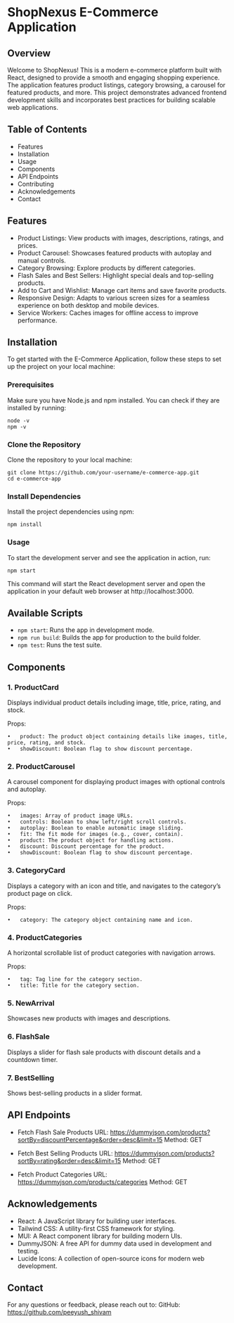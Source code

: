 # ShopNexus E-Commerce Application

## Overview

Welcome to ShopNexus! This is a modern e-commerce platform built with React, designed to provide a smooth and engaging shopping experience. The application features product listings, category browsing, a carousel for featured products, and more. This project demonstrates advanced frontend development skills and incorporates best practices for building scalable web applications.


## Table of Contents

- Features
- Installation
- Usage
- Components
- API Endpoints
- Contributing
- Acknowledgements
- Contact


## Features
- Product Listings: View products with images, descriptions, ratings, and prices.
- Product Carousel: Showcases featured products with autoplay and manual controls.
- Category Browsing: Explore products by different categories.
- Flash Sales and Best Sellers: Highlight special deals and top-selling products.
- Add to Cart and Wishlist: Manage cart items and save favorite products.
- Responsive Design: Adapts to various screen sizes for a seamless experience on both desktop and mobile devices.
- Service Workers: Caches images for offline access to improve performance.

## Installation

To get started with the E-Commerce Application, follow these steps to set up the project on your local machine:

### Prerequisites

Make sure you have Node.js and npm installed. You can check if they are installed by running:
``` 
node -v
npm -v
```

### Clone the Repository

Clone the repository to your local machine:

``` 
git clone https://github.com/your-username/e-commerce-app.git
cd e-commerce-app
```
### Install Dependencies

Install the project dependencies using npm:

``` 
npm install
```
### Usage

To start the development server and see the application in action, run:

``` 
npm start
```

This command will start the React development server and open the application in your default web browser at http://localhost:3000.

## Available Scripts

- `npm start`: Runs the app in development mode.
- `npm run build`: Builds the app for production to the build folder.
- `npm test`: Runs the test suite.

## Components

### 1. ProductCard

Displays individual product details including image, title, price, rating, and stock.

Props:

	•	product: The product object containing details like images, title, price, rating, and stock.
	•	showDiscount: Boolean flag to show discount percentage.

### 2. ProductCarousel

A carousel component for displaying product images with optional controls and autoplay.

Props:

	•	images: Array of product image URLs.
	•	controls: Boolean to show left/right scroll controls.
	•	autoplay: Boolean to enable automatic image sliding.
	•	fit: The fit mode for images (e.g., cover, contain).
	•	product: The product object for handling actions.
	•	discount: Discount percentage for the product.
	•	showDiscount: Boolean flag to show discount percentage.

### 3. CategoryCard

Displays a category with an icon and title, and navigates to the category’s product page on click.

Props:

	•	category: The category object containing name and icon.

###  4. ProductCategories

A horizontal scrollable list of product categories with navigation arrows.

Props:

	•	tag: Tag line for the category section.
	•	title: Title for the category section.

### 5. NewArrival

Showcases new products with images and descriptions.

### 6. FlashSale

Displays a slider for flash sale products with discount details and a countdown timer.

### 7. BestSelling

Shows best-selling products in a slider format.

## API Endpoints

- Fetch Flash Sale Products
URL: https://dummyjson.com/products?sortBy=discountPercentage&order=desc&limit=15
Method: GET

- Fetch Best Selling Products
URL: https://dummyjson.com/products?sortBy=rating&order=desc&limit=15
Method: GET

- Fetch Product Categories
URL: https://dummyjson.com/products/categories
Method: GET

## Acknowledgements

- React: A JavaScript library for building user interfaces.
- Tailwind CSS: A utility-first CSS framework for styling.
- MUI: A React component library for building modern UIs.
- DummyJSON: A free API for dummy data used in development and testing.
- Lucide Icons: A collection of open-source icons for modern web development.

## Contact

For any questions or feedback, please reach out to:
GitHub: https://github.com/peeyush_shivam
